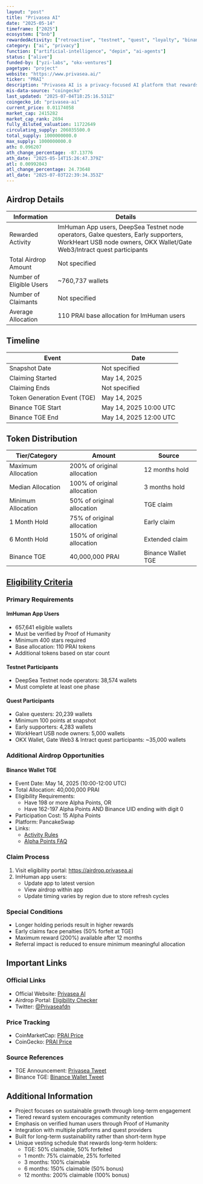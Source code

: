 ```yaml
---
layout: "post"
title: "Privasea AI"
date: "2025-05-14"
timeframe: ["2025"]
ecosystem: ["bnb"]
rewardedActivity: ["retroactive", "testnet", "quest", "loyalty", "binance-alpha"]
category: ["ai", "privacy"]
function: ["artificial-intelligence", "depin", "ai-agents"]
status: ["alive"]
funded-by: ["yzi-labs", "okx-ventures"]
pagetype: "project"
website: "https://www.privasea.ai/"
ticker: "PRAI"
description: "Privasea AI is a privacy-focused AI platform that rewards long-term community engagement through a unique token distribution mechanism that incentivizes patient participation."
mis-data-source: "coingecko"
last_updated: "2025-07-04T18:25:16.531Z"
coingecko_id: "privasea-ai"
current_price: 0.01174058
market_cap: 2415282
market_cap_rank: 2694
fully_diluted_valuation: 11722649
circulating_supply: 206035500.0
total_supply: 1000000000.0
max_supply: 1000000000.0
ath: 0.096207
ath_change_percentage: -87.13776
ath_date: "2025-05-14T15:26:47.379Z"
atl: 0.00992043
atl_change_percentage: 24.73648
atl_date: "2025-07-03T22:39:34.353Z"
---
```


## Airdrop Details

| Information              | Details                                                                              |
| ------------------------ | ------------------------------------------------------------------------------------ |
| Rewarded Activity        | ImHuman App users, DeepSea Testnet node operators, Galxe questers, Early supporters, WorkHeart USB node owners, OKX Wallet/Gate Web3/Intract quest participants |
| Total Airdrop Amount     | Not specified                                                                        |
| Number of Eligible Users | ~760,737 wallets                                                                     |
| Number of Claimants      | Not specified                                                                        |
| Average Allocation       | 110 PRAI base allocation for ImHuman users                                           |

## Timeline

| Event                        | Date                                           |
| ---------------------------- | ---------------------------------------------- |
| Snapshot Date                | Not specified                                  |
| Claiming Started             | May 14, 2025                                   |
| Claiming Ends                | Not specified                                  |
| Token Generation Event (TGE) | May 14, 2025                                   |
| Binance TGE Start           | May 14, 2025 10:00 UTC                        |
| Binance TGE End             | May 14, 2025 12:00 UTC                        |

## Token Distribution

| Tier/Category      | Amount                                        | Source                    |
| ------------------ | --------------------------------------------- | ------------------------- |
| Maximum Allocation | 200% of original allocation                   | 12 months hold            |
| Median Allocation  | 100% of original allocation                   | 3 months hold             |
| Minimum Allocation | 50% of original allocation                    | TGE claim                 |
| 1 Month Hold       | 75% of original allocation                    | Early claim               |
| 6 Month Hold       | 150% of original allocation                   | Extended claim            |
| Binance TGE        | 40,000,000 PRAI                               | Binance Wallet TGE        |

## [Eligibility Criteria](https://x.com/Privaseafdn/status/1922654431348138025)

### Primary Requirements

#### ImHuman App Users
- 657,641 eligible wallets
- Must be verified by Proof of Humanity
- Minimum 400 stars required
- Base allocation: 110 PRAI tokens
- Additional tokens based on star count

#### Testnet Participants
- DeepSea Testnet node operators: 38,574 wallets
- Must complete at least one phase

#### Quest Participants
- Galxe questers: 20,239 wallets
- Minimum 100 points at snapshot
- Early supporters: 4,283 wallets
- WorkHeart USB node owners: 5,000 wallets
- OKX Wallet, Gate Web3 & Intract quest participants: ~35,000 wallets

### Additional Airdrop Opportunities

#### Binance Wallet TGE
- Event Date: May 14, 2025 (10:00-12:00 UTC)
- Total Allocation: 40,000,000 PRAI
- Eligibility Requirements:
  - Have 198 or more Alpha Points, OR
  - Have 162-197 Alpha Points AND Binance UID ending with digit 0
- Participation Cost: 15 Alpha Points
- Platform: PancakeSwap
- Links:
  - [Activity Rules](https://binance.com/en/events/privasea-tge)
  - [Alpha Points FAQ](https://binance.com/en/support/faq/detail/12e7f2e555704f9c8e852d1c1afb032a)

### Claim Process

1. Visit eligibility portal: https://airdrop.privasea.ai
2. ImHuman app users:
   - Update app to latest version
   - View airdrop within app
   - Update timing varies by region due to store refresh cycles

### Special Conditions

- Longer holding periods result in higher rewards
- Early claims face penalties (50% forfeit at TGE)
- Maximum reward (200%) available after 12 months
- Referral impact is reduced to ensure minimum meaningful allocation

## Important Links

### Official Links

- Official Website: [Privasea AI](https://www.privasea.ai/)
- Airdrop Portal: [Eligibility Checker](https://airdrop.privasea.ai)
- Twitter: [@Privaseafdn](https://x.com/Privaseafdn)

### Price Tracking

- CoinMarketCap: [PRAI Price](https://coinmarketcap.com/currencies/privasea-ai/)
- CoinGecko: [PRAI Price](https://www.coingecko.com/en/coins/privasea-ai)

### Source References

- TGE Announcement: [Privasea Tweet](https://x.com/Privaseafdn/status/1922654431348138025)
- Binance TGE: [Binance Wallet Tweet](https://x.com/BinanceWallet/status/1922561073288548641)

## Additional Information

- Project focuses on sustainable growth through long-term engagement
- Tiered reward system encourages community retention
- Emphasis on verified human users through Proof of Humanity
- Integration with multiple platforms and quest providers
- Built for long-term sustainability rather than short-term hype
- Unique vesting schedule that rewards long-term holders:
  - TGE: 50% claimable, 50% forfeited
  - 1 month: 75% claimable, 25% forfeited
  - 3 months: 100% claimable
  - 6 months: 150% claimable (50% bonus)
  - 12 months: 200% claimable (100% bonus)